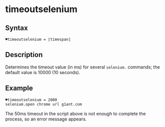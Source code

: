 # timeoutselenium

## Syntax

```G1ANT
♥timeoutselenium = ⟦timespan⟧
```

## Description

Determines the timeout value (in ms) for several `selenium.` commands; the default value is 10000 (10 seconds).

## Example

```G1ANT
♥timeoutselenium = 2000
selenium.open chrome url g1ant.com
```

The 50ms timeout in the script above is not enough to complete the process, so an error message appears.